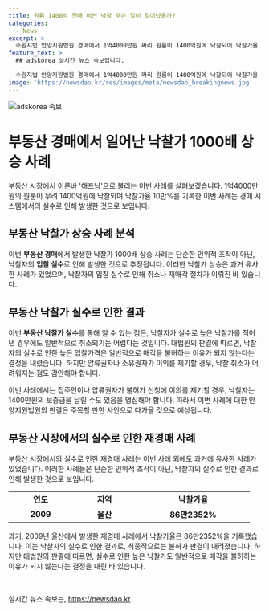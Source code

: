 ```yaml
---
title: 원룸 1400억 천배 비싼 낙찰 무슨 일이 일어났을까?
categories:
  - News
excerpt: >
  수원지법 안양지원법원 경매에서 1억4000만원 짜리 원룸이 1400억원에 낙찰되어 낙찰가율 10만%를 기록하며 논란이 일고 있다. 이는 임차인이 실수로 낙찰 신청한 결과로, 낙찰취소가 어려워졌다. 이에 대한 법원의 결정은 다음달 2일에 내려질 예정이다. 2009년 울산에서는 84㎡ 아파트가 733억원에 낙찰된 사례가 있었는데, 낙찰자가 불허가 신청을 하면 취소가 어려워진다는 대법원 판결이 이뤄졌다.
feature_text: >
  ## adskorea 실시간 뉴스 속보입니다.

  수원지법 안양지원법원 경매에서 1억4000만원 짜리 원룸이 1400억원에 낙찰되어 낙찰가율 10만%를 기록하며 논란이 일고 있다. 이는 임차인이 실수로 낙찰 신청한 결과로, 낙찰취소가 어려워졌다. 이에 대한 법원의 결정은 다음달 2일에 내려질 예정이다. 2009년 울산에서는 84㎡ 아파트가 733억원에 낙찰된 사례가 있었는데, 낙찰자가 불허가 신청을 하면 취소가 어려워진다는 대법원 판결이 이뤄졌다.
image: 'https://newsdao.kr/res/images/meta/newsdao_breakingnews.jpg'
---
```


<p><img src="https://newsdao.kr/res/images/meta/newsdao_breakingnews.jpg" alt="adskorea 속보" /></p>

<h1 data-ke-size="size26">부동산 경매에서 일어난 낙찰가 1000배 상승 사례</h1>

<p data-ke-size="size16">부동산 시장에서 이른바 '해프닝'으로 불리는 이번 사례를 살펴보겠습니다. 1억4000만원의 원룸이 무려 1400억원에 낙찰되며 낙찰가율 10만%를 기록한 이번 사례는 경매 시스템에서의 실수로 인해 발생한 것으로 보입니다.</p>

<h2 data-ke-style="text-align: left;" data-ke-size="size24">부동산 낙찰가 상승 사례 분석</h2>

<p data-ke-size="size16">이번 <b>부동산 경매</b>에서 발생한 낙찰가 1000배 상승 사례는 단순한 인위적 조작이 아닌, 낙찰자의 <b>입찰 실수</b>로 인해 발생한 것으로 추정됩니다. 이러한 낙찰가 상승은 과거 유사한 사례가 있었으며, 낙찰자의 입찰 실수로 인해 취소나 재매각 절차가 이뤄진 바 있습니다.</p>

<h2 data-ke-size="size24">부동산 낙찰가 실수로 인한 결과</h2>

<p data-ke-size="size16">이번 <b>부동산 낙찰가 실수</b>를 통해 알 수 있는 점은, 낙찰자가 실수로 높은 낙찰가를 적어낸 경우에도 일반적으로 취소되기는 어렵다는 것입니다. 대법원의 판결에 따르면, 낙찰자의 실수로 인한 높은 입찰가격은 일반적으로 매각을 불허하는 이유가 되지 않는다는 결정을 내렸습니다. 하지만 압류권자나 소유권자가 이의를 제기할 경우, 낙찰 취소가 어려워지는 점도 감안해야 합니다.</p>

<p data-ke-size="size16">이번 사례에서는 집주인이나 압류권자가 불허가 신청에 이의를 제기할 경우, 낙찰자는 1400만원의 보증금을 날릴 수도 있음을 명심해야 합니다. 따라서 이번 사례에 대한 안양지원법원의 판결은 주목할 만한 사안으로 다가올 것으로 예상됩니다.</p>

<h2 data-ke-size="size24">부동산 시장에서의 실수로 인한 재경매 사례</h2>

<p data-ke-size="size16">부동산 시장에서의 실수로 인한 재경매 사례는 이번 사례 외에도 과거에 유사한 사례가 있었습니다. 이러한 사례들은 단순한 인위적 조작이 아닌, 낙찰자의 실수로 인한 결과로 인해 발생한 것으로 보입니다.</p>

<table>
    <colgroup>
        <col width="128" style="width:96pt" />
        <col width="127" style="width:95pt" />
        <col width="226" style="width:170pt" />
    </colgroup>
    <tbody>
        <tr>
            <td style="text-align: center; height: 17px;"><b>연도</b></td>
            <td style="text-align: center; height: 17px;"><b>지역</b></td>
            <td style="text-align: center; height: 17px;"><b>낙찰가율</b></td>
        </tr>
        <tr>
            <td style="text-align: center; height: 17px;"><b>2009</b></td>
            <td style="text-align: center; height: 17px;"><b>울산</b></td>
            <td style="text-align: center; height: 17px;"><b>86만2352%</b></td>
        </tr>
    </tbody>
</table>

<p data-ke-size="size16">과거, 2009년 울산에서 발생한 재경매 사례에서 낙찰가율은 86만2352%을 기록했습니다. 이는 낙찰자의 실수로 인한 결과로, 최종적으로는 불허가 판결이 내려졌습니다. 하지만 대법원의 판결에 따르면, 실수로 인한 높은 낙찰가도 일반적으로 매각을 불허하는 이유가 되지 않는다는 결정을 내린 바 있습니다.</p>

<p data-ke-size="size16">&nbsp;</p>
실시간 뉴스 속보는, <a href="https://newsdao.kr" rel="dofollow">https://newsdao.kr</a>


